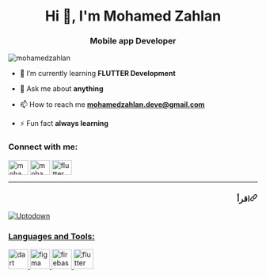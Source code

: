 <h1 align="center">Hi 👋, I'm Mohamed Zahlan</h1>
<h3 align="center">Mobile app Developer </h3>

<p align="left"> <img src="https://komarev.com/ghpvc/?username=tharwatsamy&label=Profile%20views&color=0e75b6&style=flat" alt="mohamedzahlan" /> </p>

- 🌱 I’m currently learning **FLUTTER Development**

- 💬 Ask me about **anything**

- 📫 How to reach me **mohamedzahlan.deve@gmail.com**

- ⚡ Fun fact **always learning**

<h3 align="left">Connect with me:</h3>
<p align="left">
<a href="https://www.linkedin.com/in/mohamed-zahlan-6027b4215/" target="blank"><img align="center" src="https://raw.githubusercontent.com/rahuldkjain/github-profile-readme-generator/master/src/images/icons/Social/linked-in-alt.svg" alt="mohamed-zahlan-6027b4215/" height="30" width="40" /></a>
<a href="https://www.facebook.com/mohamed.zahlan2" target="blank"><img align="center" src="https://raw.githubusercontent.com/rahuldkjain/github-profile-readme-generator/master/src/images/icons/Social/facebook.svg" alt="mohamed zahlan" height="30" width="40" /></a>
<a href="https://www.youtube.com/channel/UCh4VgmftgAE7fb04sYHQH8A" target="blank"><img align="center" src="https://raw.githubusercontent.com/rahuldkjain/github-profile-readme-generator/master/src/images/icons/Social/youtube.svg" alt="flutter_dev" height="30" width="40" /></a>
 

<hr></hr>
</p>





















<h3 dir="auto"><a id="user-content-chitah" class="anchor" href="#	اقرأ" aria-hidden="true"><svg class="octicon octicon-link" viewBox="0 0 16 16" version="1.1" width="16" height="16" aria-hidden="true"><path fill-rule="evenodd" d="M7.775 3.275a.75.75 0 001.06 1.06l1.25-1.25a2 2 0 112.83 2.83l-2.5 2.5a2 2 0 01-2.83 0 .75.75 0 00-1.06 1.06 3.5 3.5 0 004.95 0l2.5-2.5a3.5 3.5 0 00-4.95-4.95l-1.25 1.25zm-4.69 9.64a2 2 0 010-2.83l2.5-2.5a2 2 0 012.83 0 .75.75 0 001.06-1.06 3.5 3.5 0 00-4.95 0l-2.5 2.5a3.5 3.5 0 004.95 4.95l1.25-1.25a.75.75 0 00-1.06-1.06l-1.25 1.25a2 2 0 01-2.83 0z"></path></svg></a>اقرأ</h3>

<p dir="auto"> </p>

<p dir="auto"><a href="https://com-zahlan-quran-app.ar.uptodown.com/android/download/100297288" rel="nofollow"><img alt="Uptodown" src="https://camo.githubusercontent.com/6a201cb97d03bc046f135d063bd3949856526d0ba23e3d45edc436a1fa5499e7/68747470733a2f2f696d672e736869656c64732e696f2f62616467652f47657425323069742532306f6e253230676f6f676c65253230706c61792d626c75652e7376673f7374796c653d666f722d7468652d6261646765266c6f676f3d676f6f676c652d706c6179" data-canonical-src="https://img.shields.io/badge/Get%20it%20on%20google%20play-blue.svg?style=for-the-badge&amp;logo=google-play" style="max-width: 100%;"></a> <a href="" rel="nofollow">





























<h3 align="left">Languages and Tools:</h3>
 <a href="https://dart.dev" target="_blank" rel="noreferrer"> <img src="https://www.vectorlogo.zone/logos/dartlang/dartlang-icon.svg" alt="dart" width="40" height="40"/> </a>  <a href="https://www.figma.com/" target="_blank" rel="noreferrer"> <img src="https://www.vectorlogo.zone/logos/figma/figma-icon.svg" alt="figma" width="40" height="40"/> </a> <a href="https://firebase.google.com/" target="_blank" rel="noreferrer"> <img src="https://www.vectorlogo.zone/logos/firebase/firebase-icon.svg" alt="firebase" width="40" height="40"/> </a> <a href="https://flutter.dev" target="_blank" rel="noreferrer"> <img src="https://www.vectorlogo.zone/logos/flutterio/flutterio-icon.svg" alt="flutter" width="40" height="40"/> </a>  
